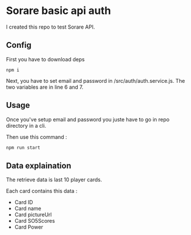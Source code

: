 # Sorare basic api auth

I created this repo to test Sorare API.

## Config

First you have to download deps

````
npm i
````

Next, you have to set email and password in /src/auth/auth.service.js. The two variables are in line 6 and 7.

## Usage

Once you've setup email and password you juste have to go in repo directory in a cli.

Then use this command :

````bash
npm run start
````

## Data explaination

The retrieve data is last 10 player cards.

Each card contains this data :
- Card ID
- Card name
- Card pictureUrl
- Card SO5Scores
- Card Power